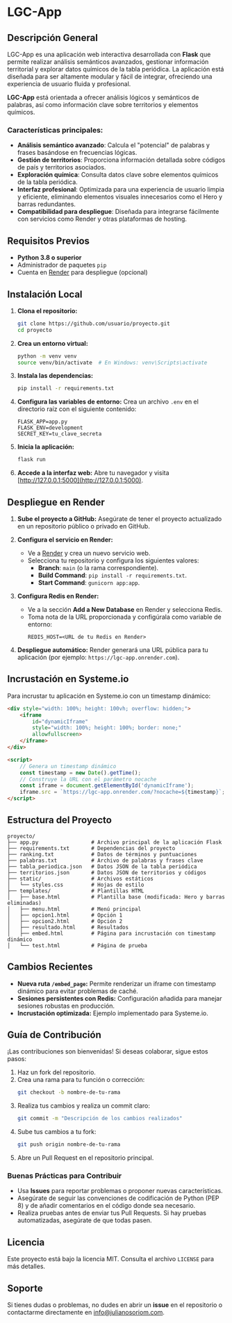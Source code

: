 # LGC-App

## Descripción General

LGC-App es una aplicación web interactiva desarrollada con **Flask** que permite realizar análisis semánticos avanzados, gestionar información territorial y explorar datos químicos de la tabla periódica. La aplicación está diseñada para ser altamente modular y fácil de integrar, ofreciendo una experiencia de usuario fluida y profesional.

**LGC-App** está orientada a ofrecer análisis lógicos y semánticos de palabras, así como información clave sobre territorios y elementos químicos.

### Características principales:
- **Análisis semántico avanzado**: Calcula el "potencial" de palabras y frases basándose en frecuencias lógicas.
- **Gestión de territorios**: Proporciona información detallada sobre códigos de país y territorios asociados.
- **Exploración química**: Consulta datos clave sobre elementos químicos de la tabla periódica.
- **Interfaz profesional**: Optimizada para una experiencia de usuario limpia y eficiente, eliminando elementos visuales innecesarios como el Hero y barras redundantes.
- **Compatibilidad para despliegue**: Diseñada para integrarse fácilmente con servicios como Render y otras plataformas de hosting.

## Requisitos Previos

- **Python 3.8 o superior**
- Administrador de paquetes `pip`
- Cuenta en [Render](https://render.com) para despliegue (opcional)

## Instalación Local

1. **Clona el repositorio:**
   ```bash
   git clone https://github.com/usuario/proyecto.git
   cd proyecto
   ```

2. **Crea un entorno virtual:**
   ```bash
   python -m venv venv
   source venv/bin/activate  # En Windows: venv\Scripts\activate
   ```

3. **Instala las dependencias:**
   ```bash
   pip install -r requirements.txt
   ```

4. **Configura las variables de entorno:**
   Crea un archivo `.env` en el directorio raíz con el siguiente contenido:
   ```env
   FLASK_APP=app.py
   FLASK_ENV=development
   SECRET_KEY=tu_clave_secreta
   ```

5. **Inicia la aplicación:**
   ```bash
   flask run
   ```

6. **Accede a la interfaz web:**
   Abre tu navegador y visita [http://127.0.0.1:5000](http://127.0.0.1:5000).

## Despliegue en Render

1. **Sube el proyecto a GitHub:**
   Asegúrate de tener el proyecto actualizado en un repositorio público o privado en GitHub.

2. **Configura el servicio en Render:**
   - Ve a [Render](https://render.com) y crea un nuevo servicio web.
   - Selecciona tu repositorio y configura los siguientes valores:
     - **Branch**: `main` (o la rama correspondiente).
     - **Build Command**: `pip install -r requirements.txt`.
     - **Start Command**: `gunicorn app:app`.

3. **Configura Redis en Render:**
   - Ve a la sección **Add a New Database** en Render y selecciona Redis.
   - Toma nota de la URL proporcionada y configúrala como variable de entorno:
     ```env
     REDIS_HOST=<URL de tu Redis en Render>
     ```

4. **Despliegue automático:**
   Render generará una URL pública para tu aplicación (por ejemplo: `https://lgc-app.onrender.com`).

## Incrustación en Systeme.io

Para incrustar tu aplicación en Systeme.io con un timestamp dinámico:

```html
<div style="width: 100%; height: 100vh; overflow: hidden;">
    <iframe 
        id="dynamicIframe"
        style="width: 100%; height: 100%; border: none;" 
        allowfullscreen>
    </iframe>
</div>

<script>
    // Genera un timestamp dinámico
    const timestamp = new Date().getTime();
    // Construye la URL con el parámetro nocache
    const iframe = document.getElementById('dynamicIframe');
    iframe.src = `https://lgc-app.onrender.com/?nocache=${timestamp}`;
</script>
```

## Estructura del Proyecto

```plaintext
proyecto/
├── app.py                 # Archivo principal de la aplicación Flask
├── requirements.txt       # Dependencias del proyecto
├── ranking.txt            # Datos de términos y puntuaciones
├── palabras.txt           # Archivo de palabras y frases clave
├── tabla_periodica.json   # Datos JSON de la tabla periódica
├── territorios.json       # Datos JSON de territorios y códigos
├── static/                # Archivos estáticos
│   └── styles.css         # Hojas de estilo
├── templates/             # Plantillas HTML
│   ├── base.html          # Plantilla base (modificada: Hero y barras eliminadas)
│   ├── menu.html          # Menú principal
│   ├── opcion1.html       # Opción 1
│   ├── opcion2.html       # Opción 2
│   ├── resultado.html     # Resultados
│   ├── embed.html         # Página para incrustación con timestamp dinámico
│   └── test.html          # Página de prueba
```

## Cambios Recientes

- **Nueva ruta `/embed_page`:** Permite renderizar un iframe con timestamp dinámico para evitar problemas de caché.
- **Sesiones persistentes con Redis:** Configuración añadida para manejar sesiones robustas en producción.
- **Incrustación optimizada:** Ejemplo implementado para Systeme.io.

## Guía de Contribución

¡Las contribuciones son bienvenidas! Si deseas colaborar, sigue estos pasos:

1. Haz un fork del repositorio.
2. Crea una rama para tu función o corrección:
   ```bash
   git checkout -b nombre-de-tu-rama
   ```
3. Realiza tus cambios y realiza un commit claro:
   ```bash
   git commit -m "Descripción de los cambios realizados"
   ```
4. Sube tus cambios a tu fork:
   ```bash
   git push origin nombre-de-tu-rama
   ```
5. Abre un Pull Request en el repositorio principal.

### Buenas Prácticas para Contribuir

- Usa **Issues** para reportar problemas o proponer nuevas características.
- Asegúrate de seguir las convenciones de codificación de Python (PEP 8) y de añadir comentarios en el código donde sea necesario.
- Realiza pruebas antes de enviar tus Pull Requests. Si hay pruebas automatizadas, asegúrate de que todas pasen.

## Licencia

Este proyecto está bajo la licencia MIT. Consulta el archivo `LICENSE` para más detalles.

## Soporte

Si tienes dudas o problemas, no dudes en abrir un **issue** en el repositorio o contactarme directamente en [info@julianosoriom.com](mailto:info@julianosoriom.com).